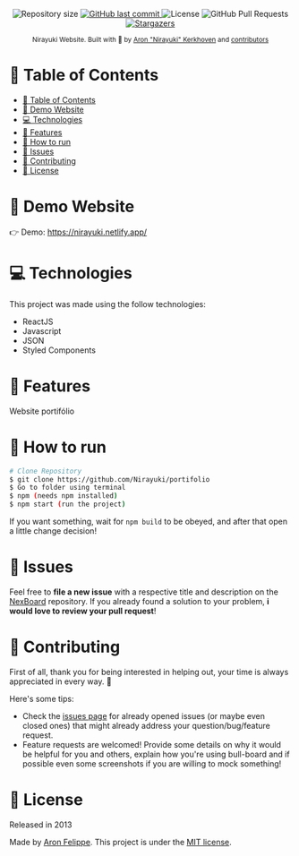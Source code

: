 <p align="center">
  <img alt="Repository size" src="https://img.shields.io/github/repo-size/Nirayuki/Portifolio?color=00acff">
  <a href="https://github.com/Nirayuki/Portifolio/commits/master">
    <img alt="GitHub last commit" src="https://img.shields.io/github/last-commit/Nirayuki/Portifolio?color=00acff">
  </a>
  <img alt="License" src="https://img.shields.io/badge/license-MIT-00acff">
  <img alt="GitHub Pull Requests" src="https://img.shields.io/github/issues-pr/Nirayuki/Portifolio?color=00acff" />
  <a href="https://github.com/Nirayuki/Portifolio/stargazers">
    <img alt="Stargazers" src="https://img.shields.io/github/stars/Nirayuki/Portifolio?color=00acff&logo=github">
  </a>
</p>

<div align="center">
  <sub>Nirayuki Website. Built with 💙 by
    <a href="https://github.com/Nirayuki">Aron "Nirayuki" Kerkhoven</a> and
    <a href="https://github.com/Nirayuki/Portifolio/graphs/contributors">
      contributors
    </a>
  </sub>
</div>

# 📌 Table of Contents

- [📌 Table of Contents](#-table-of-contents)
- [👀 Demo Website](#-demo-website)
- [💻 Technologies](#-technologies)
- [🚀 Features](#-features)
- [🚧 How to run](#-how-to-run)
- [🐛 Issues](#-issues)
- [🎉 Contributing](#-contributing)
- [📕 License](#-license)

# 👀 Demo Website

👉  Demo: https://nirayuki.netlify.app/

# 💻 Technologies

This project was made using the follow technologies:

* ReactJS
* Javascript
* JSON
* Styled Components

# 🚀 Features

Website portifólio

# 🚧 How to run

```bash
# Clone Repository
$ git clone https://github.com/Nirayuki/portifolio
$ Go to folder using terminal
$ npm (needs npm installed)
$ npm start (run the project)
```

If you want something, wait for `npm build` to be obeyed, and after that open a little change decision!

# 🐛 Issues

Feel free to **file a new issue** with a respective title and description on the [NexBoard](https://github.com/Nirayuki/portifolio/issues) repository. If you already found a solution to your problem, **i would love to review your pull request**!

# 🎉 Contributing

First of all, thank you for being interested in helping out, your time is always appreciated in every way. :100:

Here's some tips:

* Check the [issues page](https://github.com/Nirayuki/portifolio/issues) for already opened issues (or maybe even closed ones) that might already address your question/bug/feature request.
* Feature requests are welcomed! Provide some details on why it would be helpful for you and others, explain how you're using bull-board and if possible even some screenshots if you are willing to mock something!

# 📕 License

Released in 2013

Made by [Aron Felippe](https://github.com/Nirayuki).
This project is under the [MIT license](./LICENSE).


